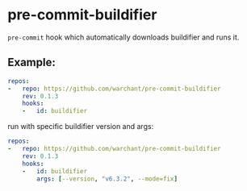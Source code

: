 # pre-commit-buildifier

`pre-commit` hook which automatically downloads buildifier and runs it.

## Example:

```yaml
repos:
-   repo: https://github.com/warchant/pre-commit-buildifier
    rev: 0.1.3
    hooks:
    -   id: buildifier
```

run with specific buildifier version and args:

```yaml
repos:
-   repo: https://github.com/warchant/pre-commit-buildifier
    rev: 0.1.3
    hooks:
    -   id: buildifier
        args: [--version, "v6.3.2", --mode=fix]
```
